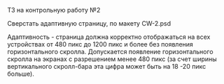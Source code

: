 ТЗ на контрольную работу №2

Сверстать адаптивную страницу, по макету CW-2.psd

Адаптивность - страница должна корректно отображаться на всех устройствах от 480 пикс до 1200 пикс и более  без появления горизонтального скролла. Допускается появление горизонтального скролла на экранах с разрешением менее 480 пикс (за счет ширины вертикального скролл-бара эта цифра может быть на 18 -20 пикс больше).